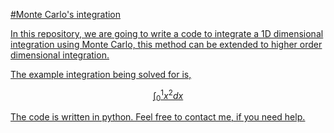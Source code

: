 <u>#Monte Carlo's integration <u>

In this repository, we are going to write a code to integrate a 1D dimensional integration using Monte Carlo, this method can be extended to higher order dimensional integration.

The example integration being solved for is, 

$$\int_0^1 x^2 dx$$



The code is written in python. Feel free to contact me, if you need help. 

